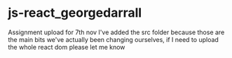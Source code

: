 # js-react_georgedarrall
Assignment upload for 7th nov
I've added the src folder because those are the main bits we've actually been changing ourselves, if I need to upload the whole react dom please let me know 
